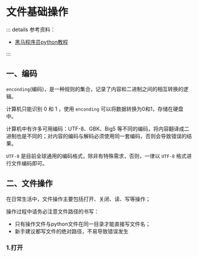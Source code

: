 # 文件基础操作

::: details 参考资料：

- [黑马程序员python教程](https://www.bilibili.com/video/BV1qW4y1a7fU)

:::

## 一、编码

`enconding`(编码)，是一种规则的集合，记录了内容和二进制之间的相互转换的逻辑。

计算机只能识别 0 和 1 ，使用 `enconding` 可以将数据转换为0和1，存储在硬盘中。

计算机中有许多可用编码：UTF-8、GBK、Big5 等不同的编码，将内容翻译成二进制也是不同的；对内容的编码与解码必须使用同一套编码，否则会导致错误的结果。

`UTF-8` 是目前全球通用的编码格式，除非有特殊需求，否则，一律以 `UTF-8` 格式进行文件编码即可。

## 二、文件操作

在日常生活中，文件操作主要包括打开、关闭、读、写等操作；

操作过程中请务必注意文件路径的书写：

- 只有操作文件与python文件在同一目录才能直接写文件名；
- 新手建议都写文件的绝对路径，不易导致错误发生

### 1.打开

 